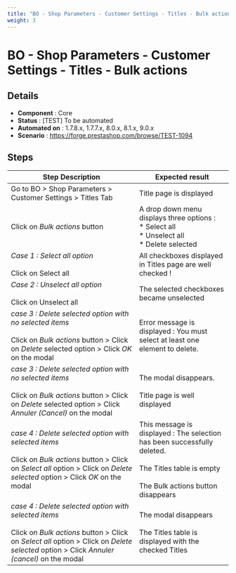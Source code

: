 ```yaml
---
title: "BO - Shop Parameters - Customer Settings - Titles - Bulk actions"
weight: 3
---
```


# BO - Shop Parameters - Customer Settings - Titles - Bulk actions
## Details
* **Component** : Core
* **Status** : [TEST] To be automated
* **Automated on** : 1.7.8.x, 1.7.7.x, 8.0.x, 8.1.x, 9.0.x
* **Scenario** : https://forge.prestashop.com/browse/TEST-1094

## Steps
| Step Description | Expected result |
| ----- | ----- |
| Go to BO > Shop Parameters > Customer Settings > Titles Tab | Title page is displayed |
| Click on *Bulk actions* button | A drop down menu displays three options :<br> * Select all<br> * Unselect all<br> * Delete selected |
| *Case 1 : Select all option*<br><br>Click on Select all | All checkboxes displayed in Titles page are well checked ! |
| *Case 2 : Unselect all option*<br><br>Click on Unselect all | The selected checkboxes became unselected |
| _*case 3 : Delete selected option with no selected items*_<br><br>Click on *Bulk actions* button > Click on *Delete* selected option > Click *OK* on the modal | Error message is displayed : You must select at least one element to delete. |
| *case 3 : Delete selected option with no selected items*<br><br>Click on *Bulk actions* button > Click on *Delete* selected option > Click *Annuler (Cancel)* on the modal | The modal disappears.<br><br>Title page is well displayed |
| *case 4 : Delete selected option with selected items*<br><br>Click on *Bulk actions* button > Click on *Select all* option > Click on *Delete* *selected* option > Click *OK* on the modal | This message is displayed : The selection has been successfully deleted.<br><br>The Titles table is empty<br><br>The Bulk actions button disappears |
| *case 4 : Delete selected option with selected items*<br><br>Click on *Bulk actions* button > Click on *Select all* option > Click on *Delete* *selected* option > Click *Annuler (cancel)* on the modal | The modal disappears<br><br>The Titles table is displayed with the checked Titles |
